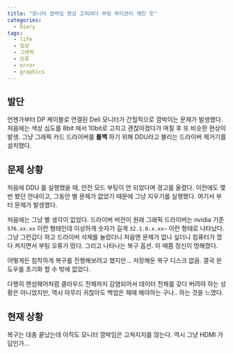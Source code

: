 ```yaml
---
title: "모니터 깜박임 현상 고치려다 부팅 파티션이 깨진 듯"
categories:
  - Diary
tags:
  - life
  - 일상
  - 그래픽
  - 오류
  - error
  - graphics
---
```


## 발단

언젠가부터 DP 케이블로 연결된 Dell 모니터가 간헐적으로 깜박이는 문제가 발생했다. 처음에는 색상 심도를 8bit 에서 10bit로 고치고 괜찮아졌다가 며칠 후 또 비슷한 현상이 발생. 그냥 그래픽 카드 드라이버를 **롤백** 하기 위해 DDU라고 불리는 드라이버 제거기를 설치했다.

## 문제 상황

처음에 DDU 를 실행했을 때, 안전 모드 부팅이 안 되었다며 경고를 울렸다. 이전에도 몇 번 봤던 안내이고, 그동안 별 문제가 없었기 때문에 그냥 지우기를 실행했다. 여기서 부터 문제가 발생했다.

처음에는 그냥 별 생각이 없었다. 드라이버 버전이 원래 그래픽 드라이버는 nvidia 기준 `576.xx.xx` 이런 형태인데 이상하게 숫자가 길게 `32.1.0.x.xx~` 이런 형태로 나타났다. 그냥 그런갑다 하고 드라이버 삭제를 눌렀더니 처음엔 문제가 없나 싶더니 컴퓨터가 껐다 켜지면서 부팅 오류가 떴다. 그리고 나타나는 복구 옵션. 이 때쯤 정신이 멍해졌다.

어떻게든 침착하게 복구를 진행해보려고 했지만... 저장해둔 복구 디스크 없음. 결국 윈도우를 초기화 할 수 밖에 없었다.

다행히 랜섬웨어처럼 클라우드 전체까지 감염되어서 데이터 전체를 갖다 버려야 하는 상황은 아니었지만, 역시 아무리 귀찮아도 백업은 제때 해야하는 구나.. 하는 것을 느꼈다. 

## 현재 상황

복구는 대충 끝났는데 아직도 모니터 깜박임은 고쳐지지를 않는다. 역시 그냥 HDMI 가 답인가...